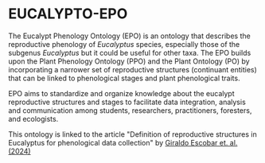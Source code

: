 # EUCALYPTO-EPO
The Eucalypt Phenology Ontology (EPO) is an ontology that describes the reproductive phenology of _Eucalyptus_ species, especially those of the subgenus _Eucalyptus_ but it could be useful for other taxa. The EPO builds upon the Plant Phenology Ontology (PPO) and the Plant Ontology (PO) by incorporating a narrower set of reproductive structures (continuant entities) that can be linked to phenological stages and plant phenological traits. 

EPO aims to standardize and organize knowledge about the eucalypt reproductive structures and stages to facilitate data integration, analysis and communication among students, researchers, practitioners, foresters, and ecologists.

This ontology is linked to the article "Definition of reproductive structures in Eucalyptus for phenological data collection" by [Giraldo Escobar et. al. (2024)](https://rdcu.be/d0gS4)
